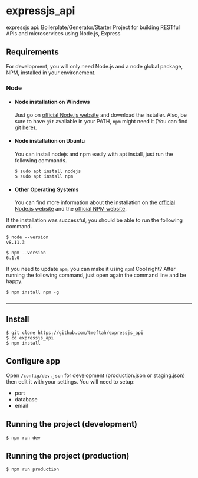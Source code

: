 # expressjs_api

expressjs api: Boilerplate/Generator/Starter Project for building RESTful APIs and microservices using Node.js, Express

## Requirements

For development, you will only need Node.js and a node global package, NPM, installed in your environement.

### Node

- #### Node installation on Windows

  Just go on [official Node.js website](https://nodejs.org/) and download the installer.
  Also, be sure to have `git` available in your PATH, `npm` might need it (You can find git [here](https://git-scm.com/)).

- #### Node installation on Ubuntu

  You can install nodejs and npm easily with apt install, just run the following commands.

      $ sudo apt install nodejs
      $ sudo apt install npm

- #### Other Operating Systems
  You can find more information about the installation on the [official Node.js website](https://nodejs.org/) and the [official NPM website](https://npmjs.org/).

If the installation was successful, you should be able to run the following command.

    $ node --version
    v8.11.3

    $ npm --version
    6.1.0

If you need to update `npm`, you can make it using `npm`! Cool right? After running the following command, just open again the command line and be happy.

    $ npm install npm -g

###

---

## Install

    $ git clone https://github.com/tmeftah/expressjs_api
    $ cd expressjs_api
    $ npm install

## Configure app

Open `/config/dev.json` for development (production.json or staging.json) then edit it with your settings. You will need to setup:

- port
- database
- email

## Running the project (development)

    $ npm run dev

## Running the project (production)

    $ npm run production
